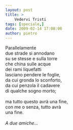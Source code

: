 ```yaml
---
layout: post
title: >
    Vedervi Tristi
tags: [speciale,]
date: 2009-02-14 17:08:00
author: pietro
---
```

Parallelamente<br/>due strade si annodano<br/>su se stesse e sulla torre<br/>che china sulle acque<br/>dei rami liquefatti<br/>lasciano pendere le foglie,<br/>da cui gronda lo sconforto,<br/>da cui penzola il cadavere<br/>di qualche sogno morto;<br/><br/>ma tutto questo avrà una fine,<br/>con me o senza, tutto avrà<br/>una fine.<br/><br/><span style="font-style: italic">A due amiche...</span>

